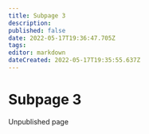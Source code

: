 ```yaml
---
title: Subpage 3
description: 
published: false
date: 2022-05-17T19:36:47.705Z
tags: 
editor: markdown
dateCreated: 2022-05-17T19:35:55.637Z
---
```


# Subpage 3
Unpublished page